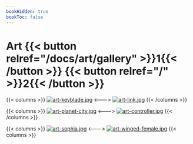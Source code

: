 ```yaml
---
bookHidden: true
bookToc: false
---
```

# Art {{< button relref="/docs/art/gallery" >}}1{{< /button >}} {{< button relref="/" >}}2{{< /button >}}

{{< columns >}}
[![art-keyblade.jpg](https://i.postimg.cc/y8d1GtKg/art-keyblade.jpg)](/keyblade/)
<--->
[![art-link.jpg](https://i.postimg.cc/SNVQDqBb/art-link.jpg)](/scythe/)
{{< /columns >}}

{{< columns >}}
[![art-planet-city.jpg](https://i.postimg.cc/Jz2rCx7T/art-planet-city.jpg)](/blood_moon/)
<--->
[![art-controller.jpg](https://i.postimg.cc/4dCXm39V/art-controller.jpg)](/controller/)
{{< /columns >}}

{{< columns >}}
[![art-sophia.jpg](https://i.postimg.cc/Bb4sBwNv/art-sophia.jpg)](/sophia/)
<--->
[![art-winged-female.jpg](https://i.postimg.cc/RFc4fz78/art-winged-female.jpg)](/winged_female/)
{{< columns >}}
